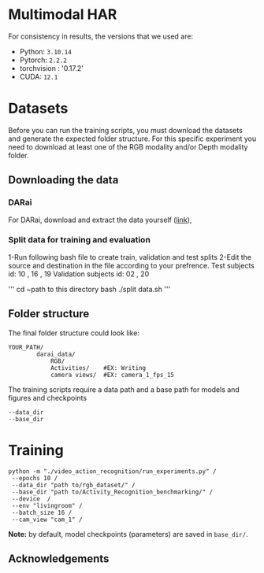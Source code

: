 # Multimodal HAR


For consistency in results, the versions that we used are:
* Python: `3.10.14`
* Pytorch: `2.2.2`
* torchvision : '0.17.2'
* CUDA: `12.1`



# Datasets

Before you can run the training scripts, you must download the datasets and generate the expected folder structure.
For this specific experiment you need to download at least one of the RGB modality and/or Depth modality folder.

## Downloading the data

### DARai

For DARai, download and extract the data yourself ([link](https://ieee-dataport.org/open-access/darai-daily-activity-recordings-ai-and-ml-aplications)), 

### Split data for training and evaluation

1-Run following bash file to create train, validation and test splits
2-Edit the source and destination in the file according to your prefrence.
Test subjects id: 10 , 16 , 19
Validation subjects id: 02 , 20

'''
cd ~path to this directory
bash ./split data.sh
'''

## Folder structure

The final folder structure could look like:
```
YOUR_PATH/
        darai_data/
            RGB/
            Activities/    #EX: Writing
            camera views/  #EX: camera_1_fps_15

```

The training scripts require a data path and a base path for models and figures and checkpoints
```
--data_dir
--base_dir

```



# Training

```
python -m "./video_action_recognition/run_experiments.py" /
 --epochs 10 /
 --data_dir "path to/rgb_dataset/" /
 --base_dir "path to/Activity_Recognition_benchmarking/" /
 --device  /
 --env "livingroom" /
 --batch_size 16 /
 --cam_view "cam_1" /

```


**Note:** by default, model checkpoints (parameters) are saved in `base_dir/`. 




## Acknowledgements




